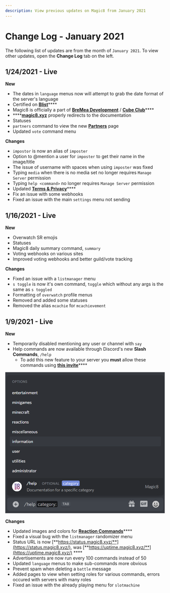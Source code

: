 ```yaml
---
description: View previous updates on Magic8 from January 2021
---
```


# Change Log - January 2021

The following list of updates are from the month of `January 2021`. To view other updates, open the **Change Log** tab on the left.

## 1/24/2021 - Live

**New**

* The dates in `language` menus now will attempt to grab the date format of the server's language
* Certified on [**Blist**](https://blist.xyz/bot/484148705507934208)\*\*\*\*
* Magic8 is officially a part of [**BreMea Development**](http://bremea.com/) / [**Cube Club**](https://discord.gg/9jn6AFZxja)\*\*\*\*
* \*\*\*\*[**magic8.xyz**](https://magic8.xyz) properly redirects to the documentation
* Statuses
* `partners` command to view the new [**Partners**](../partners/) page
* Updated `vote` command menu

**Changes**

* `impostor` is now an alias of `imposter`
* Option to @mention a user for `imposter` to get their name in the image/title
* The issue of username with spaces when using `imposter` was fixed
* Typing `media` when there is no media set no longer requires `Manage Server` permission
* Typing `help <command>` no longer requires `Manage Server` permission
* Updated [**Terms & Privacy**](../terms.md)\*\*\*\*
* Fix an issue with some webhooks
* Fixed an issue with the main `settings` menu not sending

## 1/16/2021 - Live

**New**

* Overwatch SR emojis
* Statuses
* Magic8 daily summary command, `summary`
* Voting webhooks on various sites
* Improved voting webhooks and better guild/vote tracking

**Changes**

* Fixed an issue with a `listmanager` menu
* `s toggle` is now it's own command, `toggle` which without any args is the same as `s toggled`
* Formatting of `overwatch` profile menus
* Removed and added some statuses
* Removed the alias `mcachie` for `mcachievement`

## 1/9/2021 - Live

**New**

* Temporarily disabled mentioning any user or channel with `say`
* Help commands are now available through Discord's new **Slash Commands**, `/help`
  * To add this new feature to your server you **must** allow these commands using [**this invite**](https://discord.com/oauth2/authorize?client_id=484148705507934208&scope=bot%20applications.commands&permissions=1896344688)\*\*\*\*

![](../../.gitbook/assets/screenshot-343-.png)

**Changes**

* Updated images and colors for [**Reaction Commands**](../../commands/reactions.md)\*\*\*\*
* Fixed a visual bug with the `listmanager` randomizer menu
* Status URL is now [**https://status.magic8.xyz/**](https://status.magic8.xyz/), was [**https://uptime.magic8.xyz/**](https://uptime.magic8.xyz/) ****
* Advertisements are now run every 100 commands instead of 50
* Updated `language` menus to make sub-commands more obvious
* Prevent spam when deleting a `battle` message
* Added pages to view when setting roles for various commands, errors occured with servers with many roles
* Fixed an issue with the already playing menu for `slotmachine`

